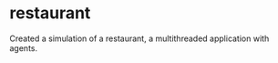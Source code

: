restaurant
==========

Created a simulation of a restaurant, a multithreaded application with agents. 
